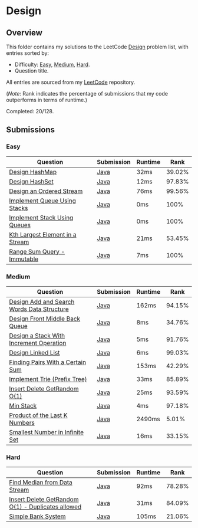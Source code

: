 # Design

## Overview
This folder contains my solutions to the LeetCode [Design](https://leetcode.com/problem-list/design/) problem list,
with entries sorted by:
- Difficulty: [Easy](#easy), [Medium](#medium), [Hard](#hard).
- Question title.

All entries are sourced from my [LeetCode](https://github.com/shumarb/leetcode) repository.

(*Note*: Rank indicates the percentage of submissions that my code outperforms in terms of runtime.)

Completed: 20/128.

## Submissions
### Easy
| Question                                                                                                      | Submission                                                                                       | Runtime | Rank   |
|---------------------------------------------------------------------------------------------------------------|--------------------------------------------------------------------------------------------------|---------|--------|
| [Design HashMap](https://leetcode.com/problems/design-hashmap/description/)                                   | [Java](https://github.com/shumarb/leetcode/blob/main/submissions/MyHashMap.java)                 | 32ms    | 39.02% |
| [Design HashSet](https://leetcode.com/problems/design-hashset/description/)                                   | [Java](https://github.com/shumarb/leetcode/blob/main/submissions/MyHashSet.java)                 | 12ms    | 97.83% |
| [Design an Ordered Stream](https://leetcode.com/problems/design-an-ordered-stream/description/)               | [Java](https://github.com/shumarb/leetcode/blob/main/submissions/OrderedStream.java)             | 76ms    | 99.56% |
| [Implement Queue Using Stacks](https://leetcode.com/problems/implement-queue-using-stacks/description/)       | [Java](https://github.com/shumarb/leetcode/blob/main/submissions/ImplementQueueUsingStacks.java) | 0ms     | 100%   |
| [Implement Stack Using Queues](https://leetcode.com/problems/implement-stack-using-queues/description/)       | [Java](https://github.com/shumarb/leetcode/blob/main/submissions/ImplementStackUsingQueues.java) | 0ms     | 100%   |
| [Kth Largest Element in a Stream](https://leetcode.com/problems/kth-largest-element-in-a-stream/description/) | [Java](https://github.com/shumarb/leetcode/blob/main/submissions/KthLargest.java)                | 21ms    | 53.45% |
| [Range Sum Query - Immutable](https://leetcode.com/problems/range-sum-query-immutable/description/)           | [Java](https://github.com/shumarb/leetcode/blob/main/submissions/NumArray.java)                  | 7ms     | 100%   |

### Medium
| Question                                                                                                                            | Submission                                                                                                  | Runtime | Rank   |
|-------------------------------------------------------------------------------------------------------------------------------------|-------------------------------------------------------------------------------------------------------------|---------|--------|
| [Design Add and Search Words Data Structure](https://leetcode.com/problems/design-add-and-search-words-data-structure/description/) | [Java](https://github.com/shumarb/leetcode/blob/main/submissions/DesignAddAndSearchWordsDataStructure.java) | 162ms   | 94.15% |
| [Design Front Middle Back Queue](https://leetcode.com/problems/design-front-middle-back-queue/description/)                         | [Java](https://github.com/shumarb/leetcode/blob/main/submissions/FrontMiddleBackQueue.java)                 | 8ms     | 34.76% |
| [Design a Stack With Increment Operation](https://leetcode.com/problems/design-a-stack-with-increment-operation/description/)       | [Java](https://github.com/shumarb/leetcode/blob/main/submissions/CustomStack.java)                          | 5ms     | 91.76% |
| [Design Linked List](https://leetcode.com/problems/design-linked-list/description/)                                                 | [Java](https://github.com/shumarb/leetcode/blob/main/submissions/MyLinkedList.java)                         | 6ms     | 99.03% |
| [Finding Pairs With a Certain Sum](https://leetcode.com/problems/finding-pairs-with-a-certain-sum/description/)                     | [Java](https://github.com/shumarb/leetcode/blob/main/submissions/FindSumPairs.java)                         | 153ms   | 42.29% |
| [Implement Trie (Prefix Tree)](https://leetcode.com/problems/implement-trie-prefix-tree/description/)                               | [Java](https://github.com/shumarb/leetcode/blob/main/submissions/Trie.java)                                 | 33ms    | 85.89% | 
| [Insert Delete GetRandom O(1)](https://leetcode.com/problems/insert-delete-getrandom-o1/description/)                               | [Java](https://github.com/shumarb/leetcode/blob/main/submissions/RandomizedSet.java)                        | 25ms    | 93.59% |
| [Min Stack](https://leetcode.com/problems/min-stack/description/)                                                                   | [Java](https://github.com/shumarb/leetcode/blob/main/submissions/MinStack.java)                             | 4ms     | 97.18% |
| [Product of the Last K Numbers](https://leetcode.com/problems/product-of-the-last-k-numbers/description/)                           | [Java](https://github.com/shumarb/leetcode/blob/main/submissions/ProductOfNumbers.java)                     | 2490ms  | 5.01%  |
| [Smallest Number in Infinite Set](https://leetcode.com/problems/smallest-number-in-infinite-set/description/)                       | [Java](https://github.com/shumarb/leetcode/blob/main/submissions/SmallestInfiniteSet.java)                  | 16ms    | 33.15% |

### Hard
| Question                                                                                                                                      | Submission                                                                                  | Runtime | Rank   |
|-----------------------------------------------------------------------------------------------------------------------------------------------|---------------------------------------------------------------------------------------------|---------|--------|
| [Find Median from Data Stream](https://leetcode.com/problems/find-median-from-data-stream/description/)                                       | [Java](https://github.com/shumarb/leetcode/blob/main/submissions/MedianFinder.java)         | 92ms    | 78.28% |
| [Insert Delete GetRandom O(1) - Duplicates allowed](https://leetcode.com/problems/insert-delete-getrandom-o1-duplicates-allowed/description/) | [Java](https://github.com/shumarb/leetcode/blob/main/submissions/RandomizedCollection.java) | 31ms    | 84.09% |
| [Simple Bank System](https://leetcode.com/problems/simple-bank-system/description/)                                                           | [Java](https://github.com/shumarb/leetcode/blob/main/submissions/Bank.java)                 | 105ms   | 21.06% |
